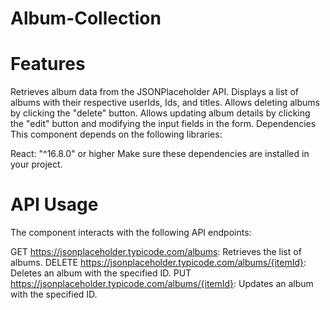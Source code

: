 # Album-Collection
# Features
Retrieves album data from the JSONPlaceholder API.
Displays a list of albums with their respective userIds, Ids, and titles.
Allows deleting albums by clicking the "delete" button.
Allows updating album details by clicking the "edit" button and modifying the input fields in the form.
Dependencies
This component depends on the following libraries:

React: "^16.8.0" or higher
Make sure these dependencies are installed in your project.

# API Usage
The component interacts with the following API endpoints:

GET https://jsonplaceholder.typicode.com/albums: Retrieves the list of albums.
DELETE https://jsonplaceholder.typicode.com/albums/{itemId}: Deletes an album with the specified ID.
PUT https://jsonplaceholder.typicode.com/albums/{itemId}: Updates an album with the specified ID.


